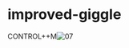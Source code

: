 # improved-giggle
CONTROL++M![07](https://github.com/Pathan8095/improved-giggle/assets/163513715/25c33218-6100-4bcb-86f2-95297a4c5cd5)
  
